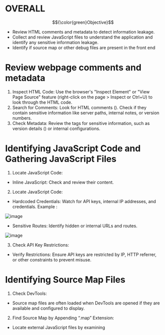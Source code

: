 # OVERALL #

$${\color{green}Objective}$$

- Review HTML comments and metadata to detect information leakage.
- Collect and review JavaScript files to understand the application and identify any sensitive information leakage.
- Identify if source map or other debug files are present in the front end

# Review webpage comments and metadata #

1. Inspect HTML Code: Use the browser's "Inspect Element" or "View Page Source" feature (right-click on the page > Inspect or Ctrl+U) to look through the HTML code.
2. Search for Comments: Look for HTML comments (<!-- comment -->). Check if they contain sensitive information like server paths, internal notes, or version numbers.
3. Check Metadata: Review the <meta> tags for sensitive information, such as version details (<meta name="generator" content="XYZ CMS">) or internal configurations.

# Identifying JavaScript Code and Gathering JavaScript Files #

1. Locate JavaScript Code:

- Inline JavaScript: Check <script> tags in the HTML source for sensitive information.
- External JavaScript Files: Identify files linked in <script src="file.js"></script> and review their content.

2. Locate JavaScript Code:

- Hardcoded Credentials: Watch for API keys, internal IP addresses, and credentials.
  Example :

![image](https://github.com/user-attachments/assets/aa1ed6ec-7f36-432c-a3ea-18a0a4591ea0)

- Sensitive Routes: Identify hidden or internal URLs and routes.

![image](https://github.com/user-attachments/assets/640a2dc7-2b6d-452f-8cc4-1047b048d1f9)

3. Check API Key Restrictions:

- Verify Restrictions: Ensure API keys are restricted by IP, HTTP referrer, or other constraints to prevent misuse.

# Identifying Source Map Files #

1. Check DevTools:

- Source map files are often loaded when DevTools are opened if they are available and configured to display.

2. Find Source Map by Appending “.map” Extension:

- Locate external JavaScript files by examining <script> tags in the HTML or through linked JavaScript files.
- Append the `.map` extension to the JavaScript file’s extension.

# Black-Box Testing #

1. Review Source Map Files:

- Identify and open source map files linked with JavaScript files to check their content.

2. Inspect for Sensitive Information:

- Look for internal file paths and other details that could reveal the application's structure or code
